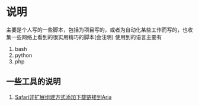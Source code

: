 # 说明

主要是个人写的一些脚本，包括为项目写的，或者为自动化某些工作而写的，也收集一些网络上看到的很实用精巧的脚本(会注明)
使用到的语言主要有  

1. bash  
2. python  
3. php 


## 一些工具的说明

1. [Safari非扩展组建方式添加下载链接到Aria](./docs/aria2_service.md)


